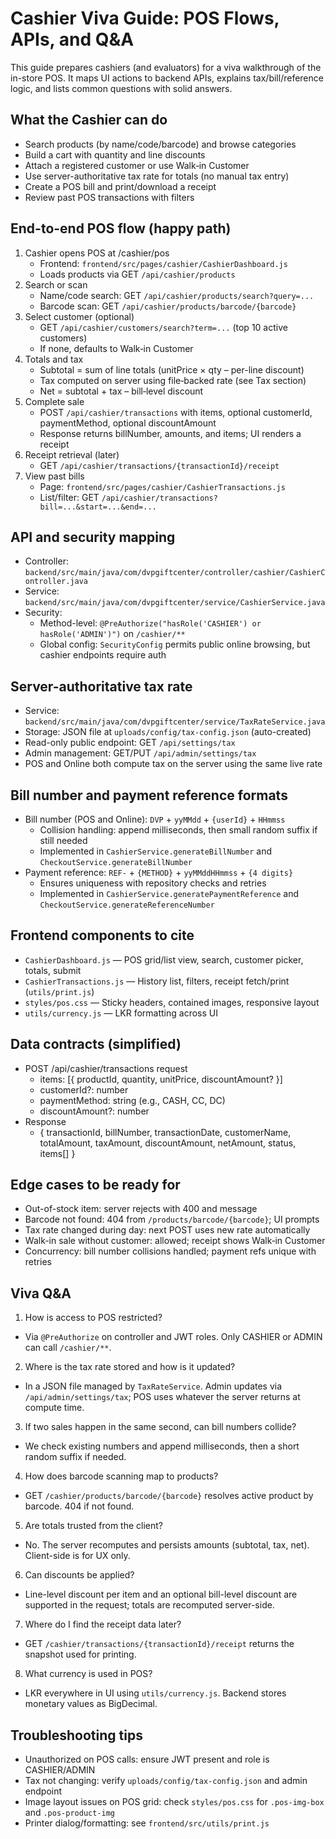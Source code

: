 # Cashier Viva Guide: POS Flows, APIs, and Q&A

This guide prepares cashiers (and evaluators) for a viva walkthrough of the in-store POS. It maps UI actions to backend APIs, explains tax/bill/reference logic, and lists common questions with solid answers.

## What the Cashier can do
- Search products (by name/code/barcode) and browse categories
- Build a cart with quantity and line discounts
- Attach a registered customer or use Walk‑in Customer
- Use server-authoritative tax rate for totals (no manual tax entry)
- Create a POS bill and print/download a receipt
- Review past POS transactions with filters

## End-to-end POS flow (happy path)
1. Cashier opens POS at /cashier/pos
   - Frontend: `frontend/src/pages/cashier/CashierDashboard.js`
   - Loads products via GET `/api/cashier/products`
2. Search or scan
   - Name/code search: GET `/api/cashier/products/search?query=...`
   - Barcode scan: GET `/api/cashier/products/barcode/{barcode}`
3. Select customer (optional)
   - GET `/api/cashier/customers/search?term=...` (top 10 active customers)
   - If none, defaults to Walk‑in Customer
4. Totals and tax
   - Subtotal = sum of line totals (unitPrice × qty – per-line discount)
   - Tax computed on server using file‑backed rate (see Tax section)
   - Net = subtotal + tax – bill‑level discount
5. Complete sale
   - POST `/api/cashier/transactions` with items, optional customerId, paymentMethod, optional discountAmount
   - Response returns billNumber, amounts, and items; UI renders a receipt
6. Receipt retrieval (later)
   - GET `/api/cashier/transactions/{transactionId}/receipt`
7. View past bills
   - Page: `frontend/src/pages/cashier/CashierTransactions.js`
   - List/filter: GET `/api/cashier/transactions?bill=...&start=...&end=...`

## API and security mapping
- Controller: `backend/src/main/java/com/dvpgiftcenter/controller/cashier/CashierController.java`
- Service: `backend/src/main/java/com/dvpgiftcenter/service/CashierService.java`
- Security:
  - Method-level: `@PreAuthorize("hasRole('CASHIER') or hasRole('ADMIN')")` on `/cashier/**`
  - Global config: `SecurityConfig` permits public online browsing, but cashier endpoints require auth

## Server-authoritative tax rate
- Service: `backend/src/main/java/com/dvpgiftcenter/service/TaxRateService.java`
- Storage: JSON file at `uploads/config/tax-config.json` (auto-created)
- Read-only public endpoint: GET `/api/settings/tax`
- Admin management: GET/PUT `/api/admin/settings/tax`
- POS and Online both compute tax on the server using the same live rate

## Bill number and payment reference formats
- Bill number (POS and Online): `DVP` + `yyMMdd` + `{userId}` + `HHmmss`
  - Collision handling: append milliseconds, then small random suffix if still needed
  - Implemented in `CashierService.generateBillNumber` and `CheckoutService.generateBillNumber`
- Payment reference: `REF-` + `{METHOD}` + `yyMMddHHmmss` + `{4 digits}`
  - Ensures uniqueness with repository checks and retries
  - Implemented in `CashierService.generatePaymentReference` and `CheckoutService.generateReferenceNumber`

## Frontend components to cite
- `CashierDashboard.js` — POS grid/list view, search, customer picker, totals, submit
- `CashierTransactions.js` — History list, filters, receipt fetch/print (`utils/print.js`)
- `styles/pos.css` — Sticky headers, contained images, responsive layout
- `utils/currency.js` — LKR formatting across UI

## Data contracts (simplified)
- POST /api/cashier/transactions request
  - items: [{ productId, quantity, unitPrice, discountAmount? }]
  - customerId?: number
  - paymentMethod: string (e.g., CASH, CC, DC)
  - discountAmount?: number
- Response
  - { transactionId, billNumber, transactionDate, customerName, totalAmount, taxAmount, discountAmount, netAmount, status, items[] }

## Edge cases to be ready for
- Out-of-stock item: server rejects with 400 and message
- Barcode not found: 404 from `/products/barcode/{barcode}`; UI prompts
- Tax rate changed during day: next POST uses new rate automatically
- Walk-in sale without customer: allowed; receipt shows Walk‑in Customer
- Concurrency: bill number collisions handled; payment refs unique with retries

## Viva Q&A
1) How is access to POS restricted?
- Via `@PreAuthorize` on controller and JWT roles. Only CASHIER or ADMIN can call `/cashier/**`.

2) Where is the tax rate stored and how is it updated?
- In a JSON file managed by `TaxRateService`. Admin updates via `/api/admin/settings/tax`; POS uses whatever the server returns at compute time.

3) If two sales happen in the same second, can bill numbers collide?
- We check existing numbers and append milliseconds, then a short random suffix if needed.

4) How does barcode scanning map to products?
- GET `/cashier/products/barcode/{barcode}` resolves active product by barcode. 404 if not found.

5) Are totals trusted from the client?
- No. The server recomputes and persists amounts (subtotal, tax, net). Client-side is for UX only.

6) Can discounts be applied?
- Line-level discount per item and an optional bill-level discount are supported in the request; totals are recomputed server-side.

7) Where do I find the receipt data later?
- GET `/cashier/transactions/{transactionId}/receipt` returns the snapshot used for printing.

8) What currency is used in POS?
- LKR everywhere in UI using `utils/currency.js`. Backend stores monetary values as BigDecimal.

## Troubleshooting tips
- Unauthorized on POS calls: ensure JWT present and role is CASHIER/ADMIN
- Tax not changing: verify `uploads/config/tax-config.json` and admin endpoint
- Image layout issues on POS grid: check `styles/pos.css` for `.pos-img-box` and `.pos-product-img`
- Printer dialog/formatting: see `frontend/src/utils/print.js`
